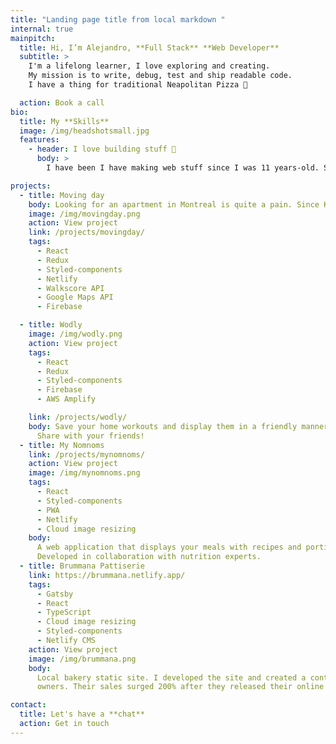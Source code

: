 ```yaml
---
title: "Landing page title from local markdown "
internal: true
mainpitch:
  title: Hi, I’m Alejandro, **Full Stack** **Web Developer**
  subtitle: >
    I'm a lifelong learner, I love exploring and creating.
    My mission is to write, debug, test and ship readable code. 
    I have a thing for traditional Neapolitan Pizza 🍕

  action: Book a call
bio:
  title: My **Skills**
  image: /img/headshotsmall.jpg
  features:
    - header: I love building stuff 📱
      body: >
        I have been I have making web stuff since I was 11 years-old. Since then I have been tinkering with all sorts of technologies that in some way or another led me to work on music, photography, sound engineering, electronic engineering, automation, video production, feature film post-production, VR games, and 3D sound.

projects:
  - title: Moving day
    body: Looking for an apartment in Montreal is quite a pain. Since Kijiji doesn't provide a public API, I made one that runs on a local server.
    image: /img/movingday.png
    action: View project
    link: /projects/movingday/
    tags:
      - React
      - Redux
      - Styled-components
      - Netlify
      - Walkscore API
      - Google Maps API
      - Firebase

  - title: Wodly
    image: /img/wodly.png
    action: View project
    tags:
      - React
      - Redux
      - Styled-components
      - Firebase
      - AWS Amplify

    link: /projects/wodly/
    body: Save your home workouts and display them in a friendly manner.
      Share with your friends!
  - title: My Nomnoms
    link: /projects/mynomnoms/
    action: View project
    image: /img/mynomnoms.png
    tags:
      - React
      - Styled-components
      - PWA
      - Netlify
      - Cloud image resizing
    body:
      A web application that displays your meals with recipes and portion sizes.
      Developed in collaboration with nutrition experts.
  - title: Brummana Pattiserie
    link: https://brummana.netlify.app/
    tags:
      - Gatsby
      - React
      - TypeScript
      - Cloud image resizing
      - Styled-components
      - Netlify CMS
    action: View project
    image: /img/brummana.png
    body:
      Local bakery static site. I developed the site and created a content management system for the
      owners. Their sales surged 200% after they released their online store.

contact:
  title: Let's have a **chat**
  action: Get in touch
---
```

